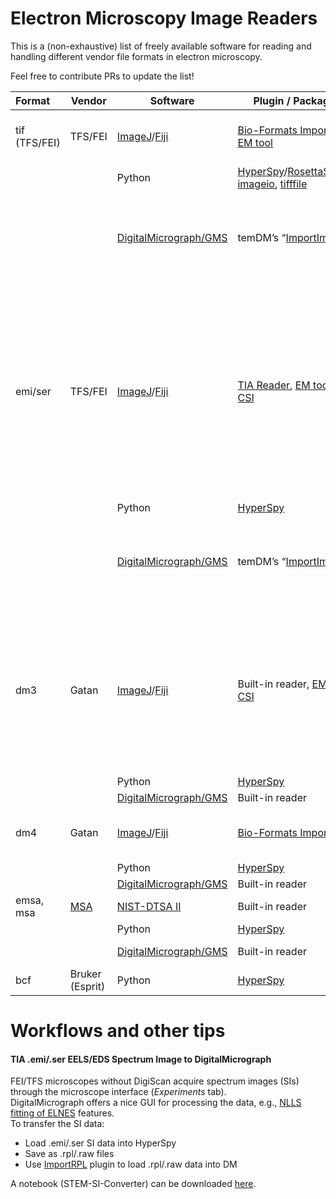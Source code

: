 # Electron Microscopy Image Readers

This is a (non-exhaustive) list of freely available software for reading and handling different vendor file formats in electron microscopy.

Feel free to contribute PRs to update the list!

| Format            | Vendor          | Software                                                                                             | Plugin / Package                                                                                                                                                                                                                                                                     | Comments                                                                                                                                                                                                                     |
|:----------------- | --------------- | ---------------------------------------------------------------------------------------------------- | -------------------------------------------------------------------------------------------------------------------------------------------------------------------------------------------------------------------------------------------------------------------------- | ----------------------------------------------------------------------------------------------------------------------------------------------------------------------------------------------------------------------------:|
| tif<br/>(TFS/FEI) | TFS/FEI         | [ImageJ](https://imagej.nih.gov/ij/download.html)/[Fiji](https://fiji.sc/)                           | [Bio-Formats Importer](https://docs.openmicroscopy.org/bio-formats/5.8.2/users/imagej/installing.html), [EM tool](https://imagej.net/plugins/imbalence)                                                                                                                    | Start *Bio-Formats Importer* from the plugin menu.                                                                                                                                                                           |
|                   |                 | Python                                                                                               | [HyperSpy](http://hyperspy.org/hyperspy-doc/current/user_guide/io.html)/[RosettaSciIO](https://hyperspy.org/rosettasciio/supported_formats/tiff.html), [imageio](https://imageio.readthedocs.io/en/v2.9.0/format_fei.html), [tifffile](https://pypi.org/project/tifffile/) | tifffile examples: [1](https://stackoverflow.com/questions/54526139/extracting-scale-bar-from-tif-image-metadata-using-pil-tifftags),[2](https://stackoverflow.com/questions/72076758/adding-custom-extratags-with-tifffile) |
|                   |                 | [DigitalMicrograph/GMS](https://www.gatan.com/products/tem-analysis/gatan-microscopy-suite-software) | temDM’s “[ImportImage](https://temdm.com/open-source/)”                                                                                                                                                                                                                    | temDM: Push CTRL while starting the plugin will batch import all images in the folder.                                                                                                                                       |
| emi/ser           | TFS/FEI         | [ImageJ](https://imagej.nih.gov/ij/download.html)/[Fiji](https://fiji.sc/)                           | [TIA Reader](https://imagej.nih.gov/ij/plugins/tia-reader.html), [EM tool](https://imagej.net/plugins/imbalence), [CSI](http://spectrumimager.com/)                                                                                                                                                           | EM tool: Use "TEM .ser .dm3 folder export" to batch convert to scaled TIFF. <br/> TIA Reader: Will open multidimensional datasets, e.g. image series/spectrum images (spectra = single 1D "images"). <br/>CSI: Use for spectrum images.                                                                                                                                             |
|                   |                 | Python                                                                                               | [HyperSpy](http://hyperspy.org/hyperspy-doc/current/user_guide/io.html)                                                                                                                                                                                                    |                                                                                                                                                                                                                              |
|                   |                 | [DigitalMicrograph/GMS](https://www.gatan.com/products/tem-analysis/gatan-microscopy-suite-software) | temDM’s “[ImportImage](https://temdm.com/open-source/)”                                                                                                                                                                                                                    | temDM: Push CTRL while starting the plugin will batch import all images in the folder.                                                                                                                                       |
| dm3               | Gatan           | [ImageJ](https://imagej.nih.gov/ij/download.html)/[Fiji](https://fiji.sc/)                           | Built-in reader, [EM tool](https://imagej.net/plugins/imbalence), [CSI](http://spectrumimager.com/)                                                                                                                                                                                                           | Built-in reader: No metadata other than image scale (confirm?).<br/>EM tool: Use "TEM .ser .dm3 folder export" to batch convert to scaled TIFF.<br/>CSI: Use for spectrum images.                                                                              |
|                   |                 | Python                                                                                               | [HyperSpy](http://hyperspy.org/hyperspy-doc/current/user_guide/io.html)                                                                                                                                                                                                    |                                                                                                                                                                                                                              |
|                   |                 | [DigitalMicrograph/GMS](https://www.gatan.com/products/tem-analysis/gatan-microscopy-suite-software) | Built-in reader                                                                                                                                                                                                                                                            |                                                                                                                                                                                                                              |
| dm4               | Gatan           | [ImageJ](https://imagej.nih.gov/ij/download.html)/[Fiji](https://fiji.sc/)                           | [Bio-Formats Importer](https://docs.openmicroscopy.org/bio-formats/5.8.2/users/imagej/installing.html)                                                                                                                                                                     | Start *Bio-Formats Importer* from the plugin menu.                                                                                                                                                                           |
|                   |                 | Python                                                                                               | [HyperSpy](http://hyperspy.org/hyperspy-doc/current/user_guide/io.html)                                                                                                                                                                                                    |                                                                                                                                                                                                                              |
|                   |                 | [DigitalMicrograph/GMS](https://www.gatan.com/products/tem-analysis/gatan-microscopy-suite-software) | Built-in reader                                                                                                                                                                                                                                                            |                                                                       |
| emsa, msa               | [MSA](https://www.microscopy.org/resources/scientific_data/) | [NIST-DTSA II](https://cstl.nist.gov/div837/837.02/epq/dtsa2/index.html)                                                                                                | Built-in reader                                                                                                                                                                                                    |
|                |  | Python                                                                                               | [HyperSpy](http://hyperspy.org/hyperspy-doc/current/user_guide/io.html)                                                                                                                                                                                                    |
|                |  | [DigitalMicrograph/GMS](https://www.gatan.com/products/tem-analysis/gatan-microscopy-suite-software)                                                                                               | Built-in reader                                                                                                                                                                                                     |  Rename .emsa files to .msa.
| bcf               | Bruker (Esprit) | Python                                                                                               | [HyperSpy](http://hyperspy.org/hyperspy-doc/current/user_guide/io.html)                                                                                                                                                                                                    | Only EDS data, no EBSD.                                                                                                                                                                                                      |
# Workflows and other tips

#### TIA .emi/.ser EELS/EDS Spectrum Image to DigitalMicrograph  
FEI/TFS microscopes without DigiScan acquire spectrum images (SIs) through the microscope interface (*Experiments* tab).  
DigitalMicrograph offers a nice GUI for processing the data, e.g., [NLLS fitting of ELNES](https://www.youtube.com/watch?v=bYnN0DaRMaI) features.  
To transfer the SI data:
  - Load .emi/.ser SI data into HyperSpy
  - Save as .rpl/.raw files
  - Use [ImportRPL](https://github.com/hyperspy/ImportRPL) plugin to load .rpl/.raw data into DM  

A notebook (STEM-SI-Converter) can be downloaded [here](https://publikationen.bibliothek.kit.edu/1000144208).
